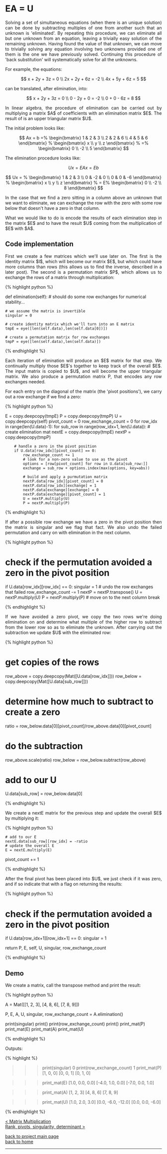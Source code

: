 # EA = U
<div style="text-align: justify">
<p>Solving a set of simultaneous equations (when there is an unique solution)
can be done by subtracting multiples of one from another such that an unknown
is 'eliminated'. By repeating this procedure, we can eliminate all but one
unknown from an equation, leaving a trivially easy solution of the remaining
unknown. Having found the value of that unknown, we can move to trivially
solving any equation involving two unknowns provided one of them is the one we
have previously solved. Continuing this procedure of 'back substitution' will
systematically solve for all the unknowns.</p>
</div>

For example, the equations:

$$
x + 2y + 3z = 0 \\
2x + 2y + 6z = -2 \\
4x + 5y + 6z = 5
$$

can be translated, after elimination, into:

$$
x + 2y + 3z = 0 \\
0 - 2y + 0 = -2 \\
0 + 0 - 6z = 8
$$

<div style="text-align: justify">
<p>In linear algebra, the procedure of elimination can be carried out by
multiplying a matrix $A$ of coefficients with an elimination matrix $E$. The
result of is an upper triangular matrix $U$.</p>
</div>

The initial problem looks like:

$$
Ax = b =%
  \begin{bmatrix}
    1 & 2 & 3 \\
    2 & 2 & 6 \\
    4 & 5 & 6
  \end{bmatrix}
  %
  \begin{bmatrix}
    x \\
    y \\
    z
  \end{bmatrix}
  %
  =%
  \begin{bmatrix}
    0 \\
    -2 \\
    5
  \end{bmatrix}
$$

The elimination procedure looks like:

$$
Ux = EAx = Eb
$$

$$
Ux = %
  \begin{bmatrix}
    1 & 2 & 3 \\
    0 & -2 & 0 \\
    0 & 0 & -6
  \end{bmatrix}
  %
  \begin{bmatrix}
    x \\
    y \\
    z
  \end{bmatrix}
  %
  = E%
  \begin{bmatrix}
    0 \\
    -2 \\
    8
  \end{bmatrix}
$$

<div style="text-align: justify">
<p>In the case that we find a zero sitting in a column above an unknown that we
want to eliminate, we can exchange the row with the zero with some row below
that doesn't have a zero in that column.</p>

<p>What we would like to do is encode the results of each elimination step in
the matrix $E$ and to have the result $U$ coming from the multiplication of $E$
with $A$.</p>
</div>

## Code implementation
<div style="text-align: justify">
<p>First we create a few matrices which we'll use later on. The first is the
identity matrix $I$, which will become our matrix $E$, but which could have
more columns than rows (this allows us to find the inverse, described in a
later post). The second is a permutation matrix $P$, which allows us to
exchange the rows of a matrix through multiplication:</p>
</div>

{% highlight python %}

def elimination(self):
    # should do some row exchanges for numerical stability...

    # we assume the matrix is invertible
    singular = 0

    # create identity matrix which we'll turn into an E matrix
    tmpE = eye([len(self.data),len(self.data[0])])

    # create a permutation matrix for row exchanges
    tmpP = eye([len(self.data),len(self.data)])

{% endhighlight %}

<div style="text-align: justify">
<p>Each iteration of elimination will produce an $E$ matrix for that step. We
continually multiply those $E$'s together to keep track of the overall $E$. The
input matrix is copied to $U$, and will become the upper triangular matrix. We
also produce a permutation matrix P, that encodes any row exchanges needed.</p>

<p>For each entry on the diagonal of the matrix (the 'pivot positions'), we
carry out a row exchange if we find a zero:</p>
</div>

{% highlight python %}

E = copy.deepcopy(tmpE)
P = copy.deepcopy(tmpP)
U = copy.deepcopy(self)
pivot_count = 0
row_exchange_count = 0
for row_idx in range(len(U.data)-1):
    for sub_row in range(row_idx+1, len(U.data)):
        # create elimination mat
        nextE = copy.deepcopy(tmpE)
        nextP = copy.deepcopy(tmpP)

        # handle a zero in the pivot position
        if U.data[row_idx][pivot_count] == 0:
            row_exchange_count += 1
            # look for a non-zero value to use as the pivot
            options = [row[pivot_count] for row in U.data[sub_row:]]
            exchange = sub_row + options.index(max(options, key=abs))

            # build and apply a purmutation matrix
            nextP.data[row_idx][pivot_count] = 0
            nextP.data[row_idx][exchange] = 1
            nextP.data[exchange][exchange] = 0
            nextP.data[exchange][pivot_count] = 1
            U = nextP.multiply(U)
            P = nextP.multiply(P)

{% endhighlight %}

<div style="text-align: justify">
<p>If after a possible row exchange we have a zero in the pivot position then
the matrix is singular and we flag that fact. We also undo the failed
permutation and carry on with elimination in the next column.</p>
</div>

{% highlight python %}

# check if the permutation avoided a zero in the pivot position
if U.data[row_idx][row_idx] == 0:
    singular = 1
    # undo the row exchanges that failed
    row_exchange_count -= 1
    nextP = nextP.transpose()
    U = nextP.multiply(U)
    P = nextP.multiply(P)
    # move on to the next column
    break

{% endhighlight %}

<div style="text-align: justify">
<p>If we have avoided a zero pivot, we copy the two rows we're doing
elimination on and determine what multiple of the higher row to subtract from
the lower row so as to eliminate the unknown. After carrying out the
subtraction we update $U$ with the eliminated row:</p>
</div>

{% highlight python %}
# get copies of the rows
row_above = copy.deepcopy(Mat([U.data[row_idx]]))
row_below = copy.deepcopy(Mat([U.data[sub_row]]))

# determine how much to subtract to create a zero
ratio = row_below.data[0][pivot_count]/row_above.data[0][pivot_count]
# do the subtraction
row_above.scale(ratio)
row_below = row_below.subtract(row_above)
# add to our U
U.data[sub_row] = row_below.data[0]

{% endhighlight %}

<div style="text-align: justify">
<p>We create a nextE matrix for the previous step and update the overall $E$ by
multiplying it:</p>
</div>

{% highlight python %}

    # add to our E
    nextE.data[sub_row][row_idx] = -ratio
    # update the overall E
    E = nextE.multiply(E)
pivot_count += 1

{% endhighlight %}

<div style="text-align: justify">
<p>After the final pivot has been placed into $U$, we just check if it was
zero, and if so indicate that with a flag on returning the results:</p>
</div>

{% highlight python %}

# check if the permutation avoided a zero in the pivot position
if U.data[row_idx+1][row_idx+1] == 0:
    singular = 1

return P, E, self, U, singular, row_exchange_count

{% endhighlight %}

## Demo

<div style="text-align: justify">
<p>We create a matrix, call the transpose method and print the result:</p>
</div>

{% highlight python %}

A = Mat([[1, 2, 3],
        [4, 8, 6],
        [7, 8, 9]])

P, E, A, U, singular, row_exchange_count = A.elimination()

print(singular)
print()
print(row_exchange_count)
print()
print_mat(P)
print_mat(E)
print_mat(A)
print_mat(U)

{% endhighlight %}

Outputs:

{% highlight %}

>>> print(singular)
0
>>> print(row_exchange_count)
1
>>> print_mat(P)
[1, 0, 0]
[0, 0, 1]
[0, 1, 0]

>>> print_mat(E)
[1.0, 0.0, 0.0]
[-4.0, 1.0, 0.0]
[-7.0, 0.0, 1.0]

>>> print_mat(A)
[1, 2, 3]
[4, 8, 6]
[7, 8, 9]

>>> print_mat(U)
[1.0, 2.0, 3.0]
[0.0, -6.0, -12.0]
[0.0, 0.0, -6.0]

{% endhighlight %}

[< Matrix Multiplication](./dot_prod_and_mat_multiply.md)\
[Rank, pivots, singularity, determinant >](./rank_piv_sing_det.md)

[back to project main page](./numpy_from_scratch.md)\
[back to home](../index.md)

---
<script src="https://utteranc.es/client.js"
        repo="Matt-A-Bennett/Matt-A-Bennett.github.io"
        issue-term="https://matt-a-bennett.github.io/numpy_from_scratch/elimination.html"
        theme="github-light"
        crossorigin="anonymous"
        async>
</script>

